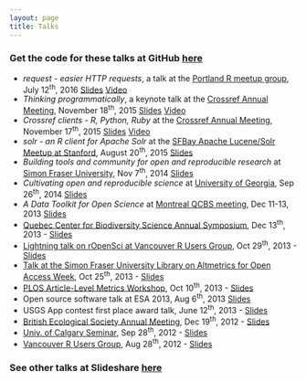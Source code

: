 ```yaml
---
layout: page
title: Talks
---
```


### Get the code for these talks at GitHub <a href="https://github.com/sckott/talks" target="_blank">here</a>

<ul>
  <li><em>request - easier HTTP requests</em>, a talk at the <a href="http://www.crossref.org/annualmeeting/agenda.html" target="_blank">Portland R meetup group</a>, July 12<sup>th</sup>, 2016 <a href="http://recology.info/talks/request" target="_blank">Slides</a> <a href="https://www.youtube.com/watch?v=B3zkgt04mNE">Video</a> </li>
  <li><em>Thinking programmatically</em>, a keynote talk at the <a href="http://www.crossref.org/annualmeeting/agenda.html" target="_blank">Crossref Annual Meeting</a>, November 18<sup>th</sup>, 2015 <a href="http://recology.info/talks/cr-talk" target="_blank">Slides</a> <a href="https://crossref.wistia.com/medias/w5eftc2u7m">Video</a> </li>
  <li><em>Crossref clients - R, Python, Ruby</em> at the <a href="http://www.crossref.org/annualmeeting/agenda.html" target="_blank">Crossref Annual Meeting</a>, November 17<sup>th</sup>, 2015 <a href="http://recology.info/talks/cr-tech" target="_blank">Slides</a> <a href="https://crossref.wistia.com/medias/8rh0jm5eda">Video</a> </li>
  <li><em>solr - an R client for Apache Solr</em> at the <a href="http://www.meetup.com/SFBay-Lucene-Solr-Meetup/events/224315905/" target="_blank">SFBay Apache Lucene/Solr Meetup at Stanford</a>, August 20<sup>th</sup>, 2015 <a href="http://recology.info/talks/sfbaysolr" target="_blank">Slides</a> </li>
  <li><em>Building tools and community for open and reproducible research</em> at <a href="https://www.stat.sfu.ca/research/seminars.html" target="_blank">Simon Fraser University</a>, Nov 7<sup>th</sup>, 2014 <a href="http://recology.info/talks/sfustats/" target="_blank">Slides</a> </li>
  <li><em>Cultivating open and reproducible science</em> at <a href="http://iob.uga.edu/event/bioinformatics-seminar-13/" target="_blank">University of Georgia</a>, Sep 26<sup>th</sup>, 2014 <a href="http://recology.info/talks/uga/" target="_blank">Slides</a> </li>
  <li><em>A Data Toolkit for Open Science</em> at <a href="http://qcbs.ca/events/qcbs-annual-symposium/qcbs-2013-symposium/" target="_blank">Montreal QCBS meeting</a>, Dec 11-13, 2013 <a href="http://recology.info/talks/montreal/" target="_blank">Slides</a> </li>
  <li><a href="http://qcbs.ca/events/qcbs-annual-symposium/qcbs-2013-symposium/">Quebec Center for Biodiversity Science Annual Symposium</a>, Dec 13<sup>th</sup>, 2013 - <a href="http://recology.info/talks/montreal/" target="_blank">Slides</a></li>
  <li><a href="http://www.meetup.com/Vancouver-R-Users-Group-data-analysis-statistics/events/143102242/">Lightning talk on rOpenSci at Vancouver R Users Group</a>, Oct 29<sup>th</sup>, 2013 - <a href="http://recology.info/talks/vanrtalk/" target="_blank">Slides</a></li>
  <li><a href="http://www.lib.sfu.ca/node/12130" target="_blank">Talk at the Simon Fraser University Library on Altmetrics for Open Access Week</a>, Oct 25<sup>th</sup>, 2013 - <a href="http://recology.info/talks/sfuoa/" target="_blank">Slides</a> </li>
  <li><a href="http://article-level-metrics.plos.org/alm-workshop-2013/">PLOS Article-Level Metrics Workshop</a>, Oct 10<sup>th</sup>, 2013 - <a href="http://recology.info/talks/plosalm13" target="_blank">Slides</a></li>
  <li>Open source software talk at ESA 2013, Aug 6<sup>th</sup>, 2013 <a href="http://recology.info/talks/esa2013/openscience/" target="_blank">Slides</a> </li>
  <li>USGS App contest first place award talk, June 12<sup>th</sup>, 2013 - <a href="http://recology.info/talks/usgstalk/" target="_blank">Slides</a></li>
  <li><a href="http://www.britishecologicalsociety.org/meetings/current_future_meetings/2012_annual_meeting/workshop_events.php" target="_blank">British Ecological Society Annual Meeting</a>, Dec 19<sup>th</sup>, 2012 - <a href="http://sckott.github.io/talks/bestalk/" target="_blank">Slides</a></li>
  <li><a href="http://www.bio.ucalgary.ca/" target="_blank">Univ. of Calgary Seminar</a>, Sep 28<sup>th</sup>, 2012 - <a href="http://sckott.github.io/talks/ucalgarytalk/" target="_blank">Slides</a></li>
  <li><a href="http://www.meetup.com/Vancouver-R-Users-Group-data-analysis-statistics/events/73785912/" target="_blank">Vancouver R Users Group</a>, Aug 28<sup>th</sup>, 2012 - <a href="http://sckott.github.io/talks/rvantalk/slides/" target="_blank">Slides</a> </li>
</ul>

### See other talks at Slideshare [here](http://www.slideshare.net/schamber)
